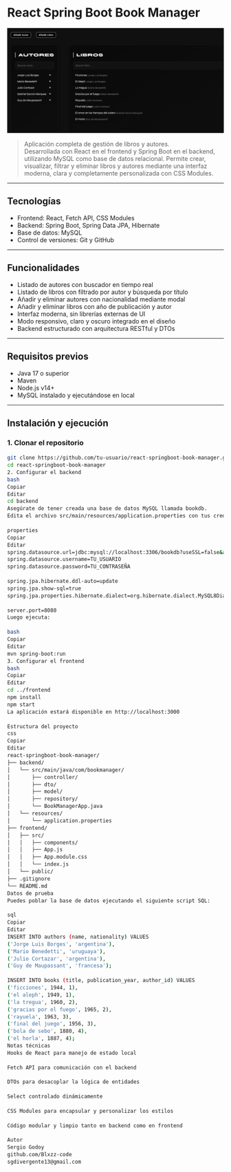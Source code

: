 # React Spring Boot Book Manager

![Banner del proyecto](assets/Project003Cover.png)

> Aplicación completa de gestión de libros y autores.  
> Desarrollada con React en el frontend y Spring Boot en el backend, utilizando MySQL como base de datos relacional. Permite crear, visualizar, filtrar y eliminar libros y autores mediante una interfaz moderna, clara y completamente personalizada con CSS Modules.

---

## Tecnologías

- Frontend: React, Fetch API, CSS Modules  
- Backend: Spring Boot, Spring Data JPA, Hibernate  
- Base de datos: MySQL  
- Control de versiones: Git y GitHub

---

## Funcionalidades

- Listado de autores con buscador en tiempo real  
- Listado de libros con filtrado por autor y búsqueda por título  
- Añadir y eliminar autores con nacionalidad mediante modal  
- Añadir y eliminar libros con año de publicación y autor  
- Interfaz moderna, sin librerías externas de UI  
- Modo responsivo, claro y oscuro integrado en el diseño  
- Backend estructurado con arquitectura RESTful y DTOs

---

## Requisitos previos

- Java 17 o superior  
- Maven  
- Node.js v14+  
- MySQL instalado y ejecutándose en local

---

## Instalación y ejecución

### 1. Clonar el repositorio

```bash
git clone https://github.com/tu-usuario/react-springboot-book-manager.git
cd react-springboot-book-manager
2. Configurar el backend
bash
Copiar
Editar
cd backend
Asegúrate de tener creada una base de datos MySQL llamada bookdb.
Edita el archivo src/main/resources/application.properties con tus credenciales:

properties
Copiar
Editar
spring.datasource.url=jdbc:mysql://localhost:3306/bookdb?useSSL=false&allowPublicKeyRetrieval=true&serverTimezone=UTC
spring.datasource.username=TU_USUARIO
spring.datasource.password=TU_CONTRASEÑA

spring.jpa.hibernate.ddl-auto=update
spring.jpa.show-sql=true
spring.jpa.properties.hibernate.dialect=org.hibernate.dialect.MySQL8Dialect

server.port=8080
Luego ejecuta:

bash
Copiar
Editar
mvn spring-boot:run
3. Configurar el frontend
bash
Copiar
Editar
cd ../frontend
npm install
npm start
La aplicación estará disponible en http://localhost:3000

Estructura del proyecto
css
Copiar
Editar
react-springboot-book-manager/
├── backend/
│   └── src/main/java/com/bookmanager/
│       ├── controller/
│       ├── dto/
│       ├── model/
│       ├── repository/
│       └── BookManagerApp.java
│   └── resources/
│       └── application.properties
├── frontend/
│   ├── src/
│   │   ├── components/
│   │   ├── App.js
│   │   ├── App.module.css
│   │   └── index.js
│   └── public/
├── .gitignore
└── README.md
Datos de prueba
Puedes poblar la base de datos ejecutando el siguiente script SQL:

sql
Copiar
Editar
INSERT INTO authors (name, nationality) VALUES 
('Jorge Luis Borges', 'argentina'),
('Mario Benedetti', 'uruguaya'),
('Julio Cortazar', 'argentina'),
('Guy de Maupassant', 'francesa');

INSERT INTO books (title, publication_year, author_id) VALUES 
('ficciones', 1944, 1),
('el aleph', 1949, 1),
('la tregua', 1960, 2),
('gracias por el fuego', 1965, 2),
('rayuela', 1963, 3),
('final del juego', 1956, 3),
('bola de sebo', 1880, 4),
('el horla', 1887, 4);
Notas técnicas
Hooks de React para manejo de estado local

Fetch API para comunicación con el backend

DTOs para desacoplar la lógica de entidades

Select controlado dinámicamente

CSS Modules para encapsular y personalizar los estilos

Código modular y limpio tanto en backend como en frontend

Autor
Sergio Godoy
github.com/Blxzz-code
sgdivergente13@gmail.com